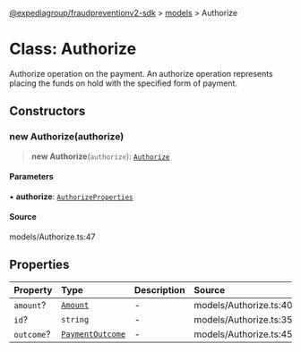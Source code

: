 [@expediagroup/fraudpreventionv2-sdk](../../index.md) > [models](../index.md) > Authorize

# Class: Authorize

Authorize operation on the payment. An authorize operation represents placing the funds on hold with the specified form of payment.

## Constructors

### new Authorize(authorize)

> **new Authorize**(`authorize`): [`Authorize`](Authorize.md)

#### Parameters

▪ **authorize**: [`AuthorizeProperties`](../interfaces/AuthorizeProperties.md)

#### Source

models/Authorize.ts:47

## Properties

| Property | Type | Description | Source |
| :------ | :------ | :------ | :------ |
| `amount`? | [`Amount`](Amount.md) | - | models/Authorize.ts:40 |
| `id`? | `string` | - | models/Authorize.ts:35 |
| `outcome`? | [`PaymentOutcome`](PaymentOutcome.md) | - | models/Authorize.ts:45 |
